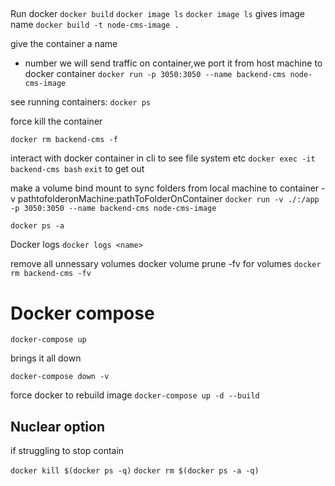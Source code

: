 ##

Run docker
`docker build`
`docker image ls`
`docker image ls`
gives image name
`docker build -t node-cms-image .`

give the container a name
- number we will send traffic on container,we port it from host machine to docker container
`docker run -p 3050:3050 --name backend-cms node-cms-image`


see running containers:
`docker ps`

force kill the container

`docker rm backend-cms -f`

interact with docker container in cli to see file system etc
`docker exec -it backend-cms bash`
`exit` to get out


make a volume bind mount to sync folders from local machine to container
-v pathtofolderonMachine:pathToFolderOnContainer
`docker run -v ./:/app -p 3050:3050 --name backend-cms node-cms-image`

`docker ps -a`


Docker logs
`docker logs <name>`

remove all unnessary volumes
docker volume prune
-fv for volumes
`docker rm backend-cms -fv`

# Docker compose

`docker-compose up`

brings it all down

`docker-compose down -v`

force docker to rebuild image
`docker-compose up -d --build`


## Nuclear option

if struggling to stop contain

`docker kill $(docker ps -q)`
`docker rm $(docker ps -a -q)`